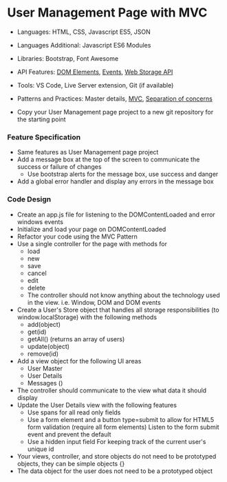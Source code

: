 
# User Management Page with MVC

* Languages: HTML, CSS, Javascript ES5, JSON
* Languages Additional: Javascript ES6 Modules
* Libraries: Bootstrap, Font Awesome
* API Features: [DOM Elements](http://brickhousecodecamp.org/docs/Javascript/developer.mozilla.org/en-US/docs/Web/API/Document_Object_Model.html), [Events](http://brickhousecodecamp.org/docs/JavaScript/developer.mozilla.org/en-US/docs/Web/Events.html), [Web Storage API](http://brickhousecodecamp.org/docs/javascript/developer.mozilla.org/en-US/docs/Web/API/Web_Storage_API.html)
* Tools: VS Code, Live Server extension, Git (if available)
* Patterns and Practices: Master details, [MVC](http://brickhousecodecamp.org/wikipedia/model_view_controller.html), [Separation of concerns](http://brickhousecodecamp.org/wikipedia/separation_of_concerns.html)

* Copy your User Management page project to a new git repository for the starting point

### Feature Specification

* Same features as User Management page project
* Add a message box at the top of the screen to communicate the success or failure of changes
	* Use bootstrap alerts for the message box, use success and danger
* Add a global error handler and display any errors in the message box

### Code Design

* Create an app.js file for listening to the DOMContentLoaded and error windows events
* Initialize and load your page on DOMContentLoaded
* Refactor your code using the MVC Pattern
* Use a single controller for the page with methods for
	* load
	* new
	* save
	* cancel
	* edit
	* delete
	* The controller should not know anything about the technology used in the view. i.e. Window, DOM and DOM events
* Create a User's Store object that handles all storage responsibilities (to window.localStorage) with the following methods
	* add(object)
	* get(id)
	* getAll() (returns an array of users)
	* update(object)
	* remove(id)
* Add a view object for the following UI areas
	* User Master
	* User Details
	* Messages ()
* The controller should communicate to the view what data it should display
* Update the User Details view with the following features	
	* Use spans for all read only fields
	* Use a form element and a button type=submit to allow for HTML5 form validation (require all form elements)
		Listen to the form submit event and prevent the default
	* Use a hidden input field For keeping track of the current user's unique id
* Your views, controller, and store objects do not need to be prototyped objects, they can be simple objects {}
* The data object for the user does not need to be a prototyped object
